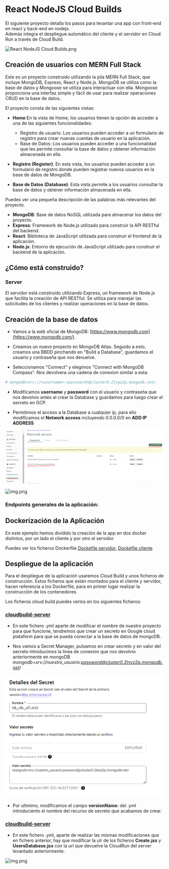 # React NodeJS Cloud Builds

El siguiente proyecto detalla los pasos para levantar una app con front-end en react y back-end en nodejs.   
Además integra el despliegue automático del cliente y el servidor en Cloud Run a través de Cloud Build. 

![React NodeJS Cloud Builds.png](img/arquitectura.png)

## Creación de usuarios con MERN Full Stack

Este es un proyecto construido utilizando la pila MERN Full Stack, que incluye MongoDB, Express, React y Node.js. 
MongoDB se utiliza como la base de datos y Mongoose se utiliza para interactuar con ella. 
Mongoose proporciona una interfaz simple y fácil de usar para realizar operaciones CRUD en la base de datos.

El proyecto consta de las siguientes vistas:


- **Home**:En la vista de Home, los usuarios tienen la opción de acceder a una de las siguientes funcionalidades:
    - Registro de usuario: Los usuarios pueden acceder a un formulario de registro para crear nuevas cuentas de usuario 
    en la aplicación.
    - Base de Datos: Los usuarios pueden acceder a una funcionalidad que les permite consultar la base de datos y 
    obtener información almacenada en ella.

- **Registro (Register)**: En esta vista, los usuarios pueden acceder a un formulario de registro donde pueden registrar 
nuevos usuarios en la base de datos de MongoDB.

- **Base de Datos (Database)**: Esta vista permite a los usuarios consultar la base de datos y obtener información 
almacenada en ella.

Puedes ver una pequeña descripción de las palabras más relevantes del proyecto. 

- **MongoDB**: Base de datos NoSQL utilizada para almacenar los datos del proyecto.  
- **Express**: Framework de Node.js utilizado para construir la API RESTful del backend.  
- **React**: Biblioteca de JavaScript utilizada para construir el frontend de la aplicación.  
- **Node.js**: Entorno de ejecución de JavaScript utilizado para construir el backend de la aplicación.  


## ¿Cómo está construido?


### Server

El servidor está construido utilizando Express, un framework de Node.js que facilita la creación de API RESTful. 
Se utiliza para manejar las solicitudes de los clientes y realizar operaciones en la base de datos.


## Creación de la base de datos 


- Vamos a la web oficial de MongoDB: [https://www.mongodb.com](https://www.mongodb.com/).
    
- Creamos un nuevo proyecto en MongoDB Atlas. Seguido a esto, creamos una BBDD pinchando en  "Build a Database", guardamos el usuario y contraseña que nos devuelve.
    
- Seleccionamos "Connect" y elegimos "Connect with MongoDB Compass". Nos devolvera una cadena de conexion similar a esta.

`````bash
# mongodb+srv://<username>:<password>@cluster0.2lnyz2p.mongodb.net/
`````
- Modificamos **username** y **password** con el usuario y contraseña que nos devolvio antes al crear la Database y guardamos para luego crear el secreto en GCP.

- Permitimos el acceso a la Database a cualquier ip, para ello modificamos el **Network access** incluyendo 0.0.0.0/0 en **ADD IP ADDRESS**

![acceso_ips.png](img%2Facceso_ips.png)




![img.png](img/modificacion_url_backend.png)

### Endpoints generales de la aplicación:


## Dockerización de la Aplicación 

En este ejemplo hemos dividido la creación de la app en dos docker distintos, por un lado el 
cliente y por otro el servidor. 

Puedes ver los ficheros Dockerfile [Dockefile servidor](/server/Dockerfile),
[Dockefile cliente](/client/Dockerfile)

## Despliegue de la aplicación

Para el despliegue de la aplicación usaremos Cloud Build y unos ficheros de construcción. 
Estos ficheros que están montados para el cliente y servidor, hacen referencia a los Dockerfile, para 
en primer lugar realizar la construcción de los contenedores. 

Los ficheros cloud build puedes verlos en los siguientes ficheros: 

### [cloudbuild-server](cloudbuild_client.yml)

- En este fichero .yml aparte de modificar el nombre de nuestro proyecto para que funcione, tendremos que crear un secreto en Google cloud plataform para que se pueda conectar a la base de datos de mongoDB.


- Nos vamos a Secret Manager, pulsamos en crear secreto y en valor del secreto introducimos la linea de conexion que nos devolvio anteriormente en mongoDB  *mongodb+srv://nuestro_usuario:password@cluster0.2lnyz2p.mongodb.net/*

![secreto.png](img%2Fsecreto.png)

- Por ultmimo, modificamos el campo **versionName:** del .yml introduciento el nombre del recurso de secreto que acabamos de crear.



### [cloudbuild-server](cloudbuild_server.yml)

- En este fichero .yml, aparte de realizar las mismas modificaciones que en fichero anterior, hay que modificar la ulr de los ficheros **Create.jsx** y **UsersDatabase.jsx** con la url que devuelve la CloudRun del server levantado anteriormente.

![img.png](img/modificacion_url_backend.png)
